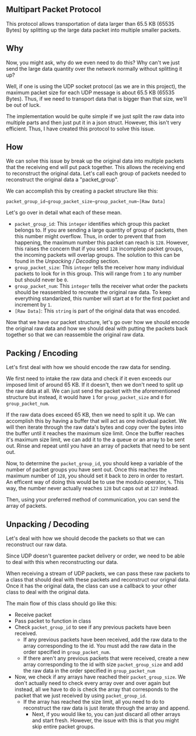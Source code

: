 
Multipart Packet Protocol
---

This protocol allows transportation of data larger than 65.5 KB (65535 Bytes) by splitting up the large data packet into multiple smaller packets.

Why 
--
Now, you might ask, why do we even need to do this? Why can't we just send the large data quantity over the network normally without splitting it up?

Well, if one is using the UDP socket protocol (as we are in this project), the maximum packet size for each UDP message is about 65.5 KB (65535 Bytes). Thus, if we need to transport data that is bigger than that size, we'll be out of luck. 

The implementation would be quite simple if we just split the raw data into multiple parts and then just put it in a json struct. However, this isn't very efficient. Thus, I have created this protocol to solve this issue.

How
--

We can solve this issue by break up the original data into multiple packets that the receiving end will put pack together. This allows the receiving end to reconstruct the original data. Let's call each group of packets needed to reconstruct the original data a "packet_group".

We can accomplish this by creating a packet structure like this:

`packet_group_id~group_packet_size~group_packet_num~[Raw Data]`

Let's go over in detail what each of these mean.

 - `packet_group_id`: This `integer` identifies which group this packet belongs to. If you are sending a large quantity of group of packets, then this number might overflow. Thus, in order to prevent that from happening, the maximum number this packet can reach is `128`. However, this raises the concern that if you send `128` incomplete packet groups, the incoming packets will overlap groups. The solution to this can be found in the *Unpacking / Decoding* section.
 - `group_packet_size`: This `integer` tells the receiver how many individual packets to look for in this group. This will range from `1` to any number but should never be `0`.
 - `group_packet_num`: This `integer` tells the receiver what order the packets should be reassembled to recreate the original raw data. To keep everything standarized, this number will start at `0` for the first packet and increment by `1`.
 - `[Raw Data]`: This `string` is part of the original data that was encoded.

Now that we have our packet structure, let's go over how we should encode the original raw data and how we should deal with putting the packets back together so that we can reassemble the original raw data.

Packing / Encoding
--
Let's first deal with how we should encode the raw data for sending. 

We first need to intake the raw data and check if it even exceeds our imposed limit of around 65 KB. If it doesn't, then we don't need to split up the raw data at all. We can just send the packet with the aforementioned structure  but instead, it would have `1` for `group_packet_size` and `0` for `group_packet_num`.

If the raw data does exceed 65 KB, then we need to split it up. We can accomplish this by having a buffer that will act as one indivdual packet. We will then iterate through the raw data's bytes and copy over the bytes into the buffer until it reaches the maximum size limit. Once the buffer reaches it's maximum size limit, we can add it to the a queue or an array to be sent out. Rinse and repeat until you have an array of packets that need to be sent out. 

Now, to determine the `packet_group_id`, you should keep a variable of the number of packet groups you have sent out. Once this reaches the maximum number of `128`, you should set it back to zero in order to restart. An efficent way of doing this would be to use the modulo operator, `%`. This way, the number never actually reaches `128` but caps out at `127` instead.

Then, using your preferred method of communication, you can send the array of packets.

Unpacking / Decoding
--
Let's deal with how we should decode the packets so that we can reconstruct our raw data.

Since UDP doesn't guarentee packet delivery or order, we need to be able to deal with this when reconstructing our data. 

When receiving a stream of UDP packets, we can pass these raw packets to a class that should deal with these packets and reconstruct our orignal data. Once it has the original data, the class can use a callback to your other class to deal with the original data.

The main flow of this class should go like this:

 - Receive packet
 - Pass packet to function in class
 - Check `packet_group_id` to see if any previous packets have been received. 
	 - If any previous packets have been received, add the raw data to the array corresponding to the id. You must add the raw data in the order specified in `group_packet_num`.
	 - If there aren't any previous packets that were received, create a new array corresponding to the id with size `packet_group_size` and add the raw data in the order specified in `group_packet_num`
 - Now, we check if any arrays have reached their `packet_group_size`. We don't actually need to check every array over and over again but instead, all we have to do is check the array that corresponds to the packet that we just received by using `packet_group_id`.
	 - If the array has reached the size limit, all you need to do to reconstruct the raw data is just iterate through the array and append.
	 	- Next, if you would like to, you can just discard all other arrays and start fresh. However, the issue with this is that you might skip entire packet groups.

